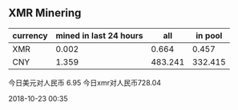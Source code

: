 ## XMR Minering

|currency|mined in last 24 hours|all|in pool|
|---|---|---|---|
|XMR|0.002|0.664|0.457|
|CNY|1.359|483.241|332.415|

今日美元对人民币 6.95	今日xmr对人民币728.04


2018-10-23 00:35